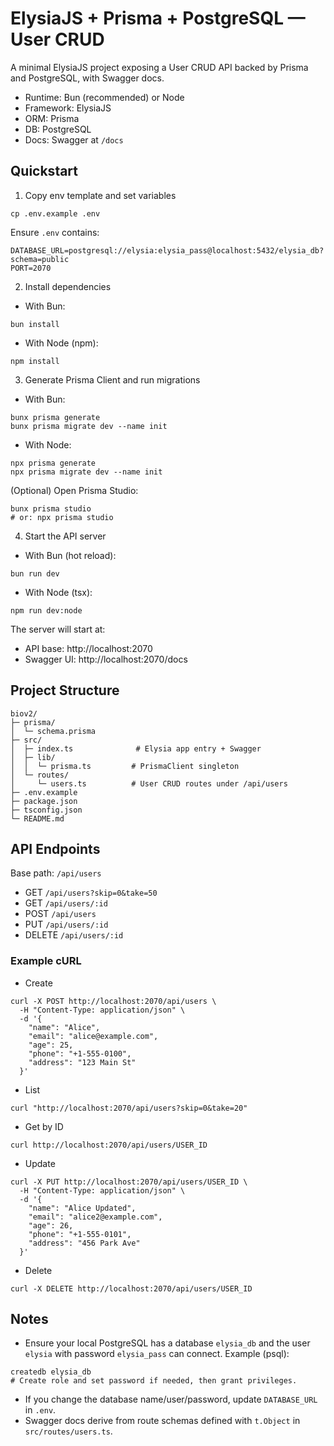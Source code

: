 # ElysiaJS + Prisma + PostgreSQL — User CRUD

A minimal ElysiaJS project exposing a User CRUD API backed by Prisma and PostgreSQL, with Swagger docs.

- Runtime: Bun (recommended) or Node
- Framework: ElysiaJS
- ORM: Prisma
- DB: PostgreSQL
- Docs: Swagger at `/docs`

## Quickstart

1) Copy env template and set variables

```
cp .env.example .env
```

Ensure `.env` contains:

```
DATABASE_URL=postgresql://elysia:elysia_pass@localhost:5432/elysia_db?schema=public
PORT=2070
```

2) Install dependencies

- With Bun:
```
bun install
```

- With Node (npm):
```
npm install
```

3) Generate Prisma Client and run migrations

- With Bun:
```
bunx prisma generate
bunx prisma migrate dev --name init
```

- With Node:
```
npx prisma generate
npx prisma migrate dev --name init
```

(Optional) Open Prisma Studio:
```
bunx prisma studio
# or: npx prisma studio
```

4) Start the API server

- With Bun (hot reload):
```
bun run dev
```

- With Node (tsx):
```
npm run dev:node
```

The server will start at:
- API base: http://localhost:2070
- Swagger UI: http://localhost:2070/docs

## Project Structure

```
biov2/
├─ prisma/
│  └─ schema.prisma
├─ src/
│  ├─ index.ts              # Elysia app entry + Swagger
│  ├─ lib/
│  │  └─ prisma.ts         # PrismaClient singleton
│  └─ routes/
│     └─ users.ts          # User CRUD routes under /api/users
├─ .env.example
├─ package.json
├─ tsconfig.json
└─ README.md
```

## API Endpoints

Base path: `/api/users`

- GET `/api/users?skip=0&take=50`
- GET `/api/users/:id`
- POST `/api/users`
- PUT `/api/users/:id`
- DELETE `/api/users/:id`

### Example cURL

- Create
```
curl -X POST http://localhost:2070/api/users \
  -H "Content-Type: application/json" \
  -d '{
    "name": "Alice",
    "email": "alice@example.com",
    "age": 25,
    "phone": "+1-555-0100",
    "address": "123 Main St"
  }'
```

- List
```
curl "http://localhost:2070/api/users?skip=0&take=20"
```

- Get by ID
```
curl http://localhost:2070/api/users/USER_ID
```

- Update
```
curl -X PUT http://localhost:2070/api/users/USER_ID \
  -H "Content-Type: application/json" \
  -d '{
    "name": "Alice Updated",
    "email": "alice2@example.com",
    "age": 26,
    "phone": "+1-555-0101",
    "address": "456 Park Ave"
  }'
```

- Delete
```
curl -X DELETE http://localhost:2070/api/users/USER_ID
```

## Notes

- Ensure your local PostgreSQL has a database `elysia_db` and the user `elysia` with password `elysia_pass` can connect. Example (psql):
```
createdb elysia_db
# Create role and set password if needed, then grant privileges.
```
- If you change the database name/user/password, update `DATABASE_URL` in `.env`.
- Swagger docs derive from route schemas defined with `t.Object` in `src/routes/users.ts`.
